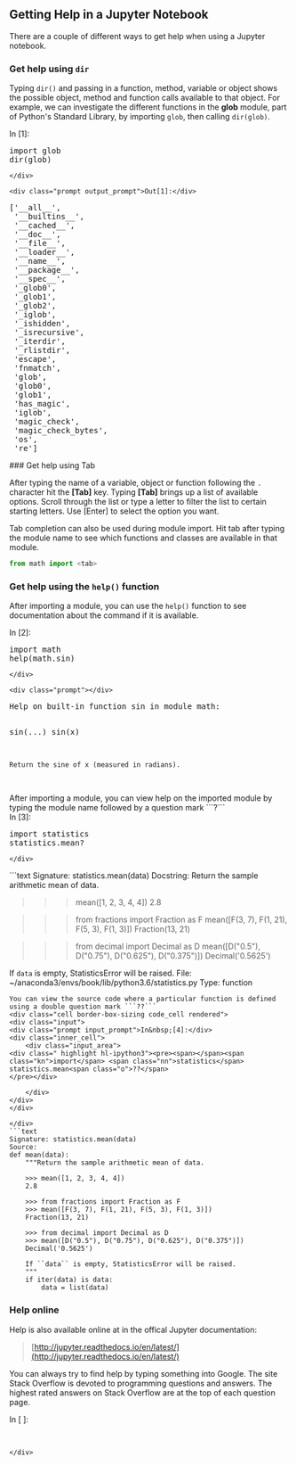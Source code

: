 
## Getting Help in a Jupyter Notebook
There are a couple of different ways to get help when using a Jupyter notebook.
### Get help using ```dir```

Typing ```dir()``` and passing in a function, method, variable or object shows the possible object, method and function calls available to that object. For example, we can investigate the different functions in the **glob** module, part of Python's Standard Library, by importing ```glob```, then calling ```dir(glob)```.
<div class="cell border-box-sizing code_cell rendered">
<div class="input">
<div class="prompt input_prompt">In&nbsp;[1]:</div>
<div class="inner_cell">
    <div class="input_area">
<div class=" highlight hl-ipython3"><pre><span></span><span class="kn">import</span> <span class="nn">glob</span>
<span class="nb">dir</span><span class="p">(</span><span class="n">glob</span><span class="p">)</span>
</pre></div>

    </div>
</div>
</div>

<div class="output_wrapper">
<div class="output">


<div class="output_area">

    <div class="prompt output_prompt">Out[1]:</div>




<div class="output_text output_subarea output_execute_result">
<pre>[&#39;__all__&#39;,
 &#39;__builtins__&#39;,
 &#39;__cached__&#39;,
 &#39;__doc__&#39;,
 &#39;__file__&#39;,
 &#39;__loader__&#39;,
 &#39;__name__&#39;,
 &#39;__package__&#39;,
 &#39;__spec__&#39;,
 &#39;_glob0&#39;,
 &#39;_glob1&#39;,
 &#39;_glob2&#39;,
 &#39;_iglob&#39;,
 &#39;_ishidden&#39;,
 &#39;_isrecursive&#39;,
 &#39;_iterdir&#39;,
 &#39;_rlistdir&#39;,
 &#39;escape&#39;,
 &#39;fnmatch&#39;,
 &#39;glob&#39;,
 &#39;glob0&#39;,
 &#39;glob1&#39;,
 &#39;has_magic&#39;,
 &#39;iglob&#39;,
 &#39;magic_check&#39;,
 &#39;magic_check_bytes&#39;,
 &#39;os&#39;,
 &#39;re&#39;]</pre>
</div>

</div>

</div>
</div>

</div>
### Get help using Tab

After typing the name of a variable, object or function following the ```.``` character hit the **[Tab]** key. Typing **[Tab]** brings up a list of available options. Scroll through the list or type a letter to filter the list to certain starting letters. Use [Enter] to select the option you want.

Tab completion can also be used during module import. Hit tab after typing the module name to see which functions and classes are available in that module.
```python
from math import <tab>
```
### Get help using the ```help()``` function

After importing a module, you can use the ```help()``` function to see documentation about the command if it is available.
<div class="cell border-box-sizing code_cell rendered">
<div class="input">
<div class="prompt input_prompt">In&nbsp;[2]:</div>
<div class="inner_cell">
    <div class="input_area">
<div class=" highlight hl-ipython3"><pre><span></span><span class="kn">import</span> <span class="nn">math</span>
<span class="n">help</span><span class="p">(</span><span class="n">math</span><span class="o">.</span><span class="n">sin</span><span class="p">)</span>
</pre></div>

    </div>
</div>
</div>

<div class="output_wrapper">
<div class="output">


<div class="output_area">

    <div class="prompt"></div>


<div class="output_subarea output_stream output_stdout output_text">
<pre>Help on built-in function sin in module math:

sin(...)
    sin(x)
    
    Return the sine of x (measured in radians).

</pre>
</div>
</div>

</div>
</div>

</div>
After importing a module, you can view help on the imported module by typing the module name followed by a question mark ```?```
<div class="cell border-box-sizing code_cell rendered">
<div class="input">
<div class="prompt input_prompt">In&nbsp;[3]:</div>
<div class="inner_cell">
    <div class="input_area">
<div class=" highlight hl-ipython3"><pre><span></span><span class="kn">import</span> <span class="nn">statistics</span>
statistics.mean<span class="o">?</span>
</pre></div>

    </div>
</div>
</div>

</div>
```text
Signature: statistics.mean(data)
Docstring:
Return the sample arithmetic mean of data.

>>> mean([1, 2, 3, 4, 4])
2.8

>>> from fractions import Fraction as F
>>> mean([F(3, 7), F(1, 21), F(5, 3), F(1, 3)])
Fraction(13, 21)

>>> from decimal import Decimal as D
>>> mean([D("0.5"), D("0.75"), D("0.625"), D("0.375")])
Decimal('0.5625')

If ``data`` is empty, StatisticsError will be raised.
File:      ~/anaconda3/envs/book/lib/python3.6/statistics.py
Type:      function
```
You can view the source code where a particular function is defined using a double question mark ```??```
<div class="cell border-box-sizing code_cell rendered">
<div class="input">
<div class="prompt input_prompt">In&nbsp;[4]:</div>
<div class="inner_cell">
    <div class="input_area">
<div class=" highlight hl-ipython3"><pre><span></span><span class="kn">import</span> <span class="nn">statistics</span>
statistics.mean<span class="o">??</span>
</pre></div>

    </div>
</div>
</div>

</div>
```text
Signature: statistics.mean(data)
Source:   
def mean(data):
    """Return the sample arithmetic mean of data.

    >>> mean([1, 2, 3, 4, 4])
    2.8

    >>> from fractions import Fraction as F
    >>> mean([F(3, 7), F(1, 21), F(5, 3), F(1, 3)])
    Fraction(13, 21)

    >>> from decimal import Decimal as D
    >>> mean([D("0.5"), D("0.75"), D("0.625"), D("0.375")])
    Decimal('0.5625')

    If ``data`` is empty, StatisticsError will be raised.
    """
    if iter(data) is data:
        data = list(data)
```
### Help online

Help is also available online at in the offical Jupyter documentation:

 > [http://jupyter.readthedocs.io/en/latest/](http://jupyter.readthedocs.io/en/latest/)

You can always try to find help by typing something into Google. The site Stack Overflow is devoted to programming questions and answers. The highest rated answers on Stack Overflow are at the top of each question page.
<div class="cell border-box-sizing code_cell rendered">
<div class="input">
<div class="prompt input_prompt">In&nbsp;[&nbsp;]:</div>
<div class="inner_cell">
    <div class="input_area">
<div class=" highlight hl-ipython3"><pre><span></span> 
</pre></div>

    </div>
</div>
</div>

</div>
 

